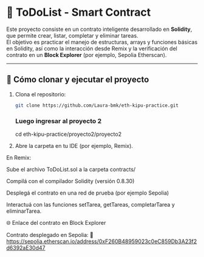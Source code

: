 # 📝 ToDoList - Smart Contract

Este proyecto consiste en un contrato inteligente desarrollado en **Solidity**, que permite crear, listar, completar y eliminar tareas.  
El objetivo es practicar el manejo de estructuras, arrays y funciones básicas en Solidity, así como la interacción desde Remix y la verificación del contrato en un **Block Explorer** (por ejemplo, Sepolia Etherscan).

---

## 🚀 Cómo clonar y ejecutar el proyecto

1. Clona el repositorio:

   ```bash
   git clone https://github.com/Laura-bmk/eth-kipu-practice.git

   ```

   ### Luego ingresar al proyecto 2

   cd eth-kipu-practice/proyecto2/proyecto2

2. Abre la carpeta en tu IDE (por ejemplo, Remix).

En Remix:

Sube el archivo ToDoList.sol a la carpeta contracts/

Compilá con el compilador Solidity (versión 0.8.30)

Desplegá el contrato en una red de prueba (por ejemplo Sepolia)

Interactuá con las funciones setTarea, getTareas, completarTarea y eliminarTarea.

🌐 Enlace del contrato en Block Explorer

Contrato desplegado en Sepolia:
🔗 https://sepolia.etherscan.io/address/0xF260B48959023c0eC859Db3A23f2d6392aE30d47
